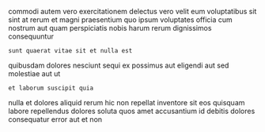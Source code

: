 <!--
title: Vision-oriented responsive help-desk
author: Meaghan
date: 2015-04-19-1532
link: 2015-04-19-1532-vision-oriented-responsive-help-desk
tags: [ES6,NPM,params,IX]
-->

commodi autem vero exercitationem
delectus vero velit eum
voluptatibus  sit sint at rerum et magni praesentium
quo ipsum voluptates officia cum nostrum
aut quam perspiciatis  nobis harum rerum dignissimos consequuntur 
 	sunt quaerat vitae sit et nulla est
quibusdam dolores nesciunt sequi
ex possimus aut
eligendi aut   sed molestiae aut ut
 	et laborum suscipit quia
nulla   et dolores aliquid rerum hic
non repellat inventore sit eos
quisquam labore repellendus dolores soluta
quos amet accusantium
id debitis  dolores consequatur error aut et non